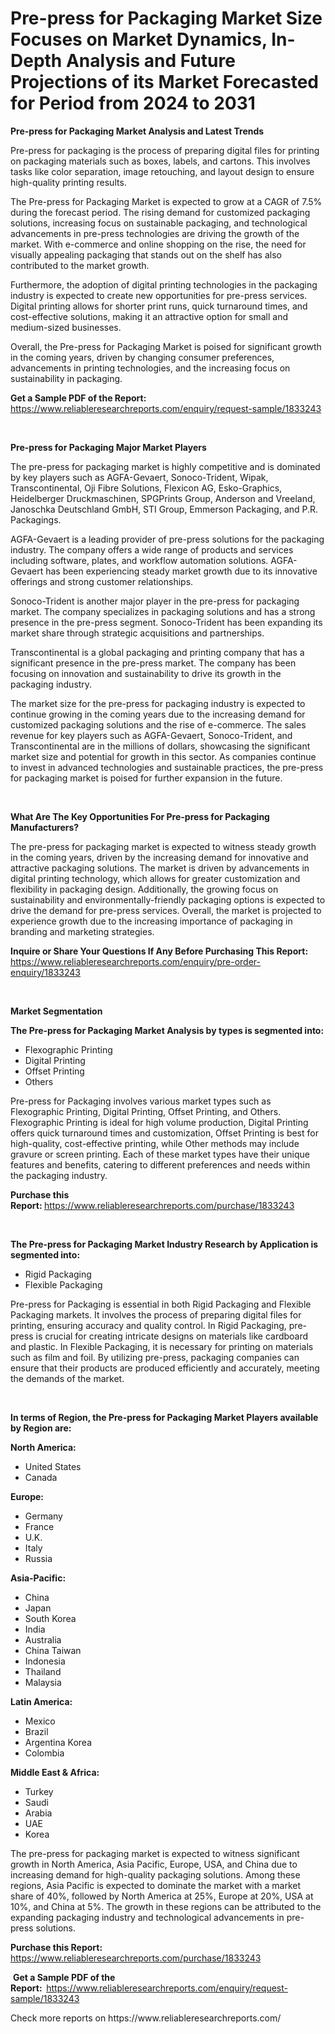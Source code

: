 <p><h1>Pre-press for Packaging Market Size Focuses on Market Dynamics, In-Depth Analysis and Future Projections of its Market Forecasted for Period from 2024 to 2031</h1></p><p><strong>Pre-press for Packaging Market Analysis and Latest Trends</strong></p>
<p><p>Pre-press for packaging is the process of preparing digital files for printing on packaging materials such as boxes, labels, and cartons. This involves tasks like color separation, image retouching, and layout design to ensure high-quality printing results.</p><p>The Pre-press for Packaging Market is expected to grow at a CAGR of 7.5% during the forecast period. The rising demand for customized packaging solutions, increasing focus on sustainable packaging, and technological advancements in pre-press technologies are driving the growth of the market. With e-commerce and online shopping on the rise, the need for visually appealing packaging that stands out on the shelf has also contributed to the market growth.</p><p>Furthermore, the adoption of digital printing technologies in the packaging industry is expected to create new opportunities for pre-press services. Digital printing allows for shorter print runs, quick turnaround times, and cost-effective solutions, making it an attractive option for small and medium-sized businesses.</p><p>Overall, the Pre-press for Packaging Market is poised for significant growth in the coming years, driven by changing consumer preferences, advancements in printing technologies, and the increasing focus on sustainability in packaging.</p></p>
<p><strong>Get a Sample PDF of the Report:&nbsp;</strong> <a href="https://www.reliableresearchreports.com/enquiry/request-sample/1833243">https://www.reliableresearchreports.com/enquiry/request-sample/1833243</a></p>
<p>&nbsp;</p>
<p><strong>Pre-press for Packaging Major Market Players</strong></p>
<p><p>The pre-press for packaging market is highly competitive and is dominated by key players such as AGFA-Gevaert, Sonoco-Trident, Wipak, Transcontinental, Oji Fibre Solutions, Flexicon AG, Esko-Graphics, Heidelberger Druckmaschinen, SPGPrints Group, Anderson and Vreeland, Janoschka Deutschland GmbH, STI Group, Emmerson Packaging, and P.R. Packagings.</p><p>AGFA-Gevaert is a leading provider of pre-press solutions for the packaging industry. The company offers a wide range of products and services including software, plates, and workflow automation solutions. AGFA-Gevaert has been experiencing steady market growth due to its innovative offerings and strong customer relationships.</p><p>Sonoco-Trident is another major player in the pre-press for packaging market. The company specializes in packaging solutions and has a strong presence in the pre-press segment. Sonoco-Trident has been expanding its market share through strategic acquisitions and partnerships.</p><p>Transcontinental is a global packaging and printing company that has a significant presence in the pre-press market. The company has been focusing on innovation and sustainability to drive its growth in the packaging industry.</p><p>The market size for the pre-press for packaging industry is expected to continue growing in the coming years due to the increasing demand for customized packaging solutions and the rise of e-commerce. The sales revenue for key players such as AGFA-Gevaert, Sonoco-Trident, and Transcontinental are in the millions of dollars, showcasing the significant market size and potential for growth in this sector. As companies continue to invest in advanced technologies and sustainable practices, the pre-press for packaging market is poised for further expansion in the future.</p></p>
<p>&nbsp;</p>
<p><strong>What Are The Key Opportunities For Pre-press for Packaging Manufacturers?</strong></p>
<p><p>The pre-press for packaging market is expected to witness steady growth in the coming years, driven by the increasing demand for innovative and attractive packaging solutions. The market is driven by advancements in digital printing technology, which allows for greater customization and flexibility in packaging design. Additionally, the growing focus on sustainability and environmentally-friendly packaging options is expected to drive the demand for pre-press services. Overall, the market is projected to experience growth due to the increasing importance of packaging in branding and marketing strategies.</p></p>
<p><strong>Inquire or Share Your Questions If Any Before Purchasing This Report:</strong> <a href="https://www.reliableresearchreports.com/enquiry/pre-order-enquiry/1833243">https://www.reliableresearchreports.com/enquiry/pre-order-enquiry/1833243</a></p>
<p>&nbsp;</p>
<p><strong>Market Segmentation</strong></p>
<p><strong>The Pre-press for Packaging Market Analysis by types is segmented into:</strong></p>
<p><ul><li>Flexographic Printing</li><li>Digital Printing</li><li>Offset Printing</li><li>Others</li></ul></p>
<p><p>Pre-press for Packaging involves various market types such as Flexographic Printing, Digital Printing, Offset Printing, and Others. Flexographic Printing is ideal for high volume production, Digital Printing offers quick turnaround times and customization, Offset Printing is best for high-quality, cost-effective printing, while Other methods may include gravure or screen printing. Each of these market types have their unique features and benefits, catering to different preferences and needs within the packaging industry.</p></p>
<p><strong>Purchase this Report:&nbsp;</strong><a href="https://www.reliableresearchreports.com/purchase/1833243">https://www.reliableresearchreports.com/purchase/1833243</a></p>
<p>&nbsp;</p>
<p><strong>The Pre-press for Packaging Market Industry Research by Application is segmented into:</strong></p>
<p><ul><li>Rigid Packaging</li><li>Flexible Packaging</li></ul></p>
<p><p>Pre-press for Packaging is essential in both Rigid Packaging and Flexible Packaging markets. It involves the process of preparing digital files for printing, ensuring accuracy and quality control. In Rigid Packaging, pre-press is crucial for creating intricate designs on materials like cardboard and plastic. In Flexible Packaging, it is necessary for printing on materials such as film and foil. By utilizing pre-press, packaging companies can ensure that their products are produced efficiently and accurately, meeting the demands of the market.</p></p>
<p>&nbsp;</p>
<p><strong>In terms of Region, the Pre-press for Packaging Market Players available by Region are:</strong></p>
<p>
    <p> <strong> North America: </strong>
        <ul>
            <li>United States</li>
            <li>Canada</li>
        </ul>
        </p> 
    <p> <strong> Europe: </strong>
        <ul>
            <li>Germany</li>
            <li>France</li>
            <li>U.K.</li>
            <li>Italy</li>
            <li>Russia</li>
        </ul>
        </p> 
    <p> <strong> Asia-Pacific: </strong>
        <ul>
            <li>China</li>
            <li>Japan</li>
            <li>South Korea</li>
            <li>India</li>
            <li>Australia</li>
            <li>China Taiwan</li>
            <li>Indonesia</li>
            <li>Thailand</li>
            <li>Malaysia</li>
        </ul>
        </p> 
    <p> <strong> Latin America: </strong>
        <ul>
            <li>Mexico</li>
            <li>Brazil</li>
            <li>Argentina Korea</li>
            <li>Colombia</li>
        </ul>
        </p> 
    <p> <strong> Middle East & Africa: </strong>
        <ul>
            <li>Turkey</li>
            <li>Saudi</li>
            <li>Arabia</li>
            <li>UAE</li>
            <li>Korea</li>
        </ul>
    </p>
    </p>
<p><p>The pre-press for packaging market is expected to witness significant growth in North America, Asia Pacific, Europe, USA, and China due to increasing demand for high-quality packaging solutions. Among these regions, Asia Pacific is expected to dominate the market with a market share of 40%, followed by North America at 25%, Europe at 20%, USA at 10%, and China at 5%. The growth in these regions can be attributed to the expanding packaging industry and technological advancements in pre-press solutions.</p></p>
<p><strong>Purchase this Report: </strong><a href="https://www.reliableresearchreports.com/purchase/1833243">https://www.reliableresearchreports.com/purchase/1833243</a></p>
<p>&nbsp;<strong>Get a Sample PDF of the Report:&nbsp;&nbsp;</strong><a href="https://www.reliableresearchreports.com/enquiry/request-sample/1833243">https://www.reliableresearchreports.com/enquiry/request-sample/1833243</a></p>
<p><strong></strong></p>
<p>Check more reports on https://www.reliableresearchreports.com/</p>